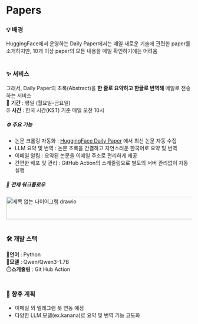 # Papers

### 💡 배경
HuggingFace에서 운영하는 Daily Paper에서는 매일 새로운 기술에 관련한 paper를 소개하지만,
10개 이상 paper의 모든 내용을 매일 확인하기에는 어려움<br><br>

### ✨ 서비스
그래서, Daily Paper의 초록(Abstract)을 **한 줄로 요약하고 한글로 번역해** 메일로 전송하는 서비스<br>
📅 **기간** : 평일 (월요일-금요일) <br>
⏰ **시간** : 한국 시간(KST) 기준 매일 오전 10시<br>

##### ⚙️ 주요 기능
- 논문 크롤링 자동화 : [HuggingFace Daily Paper](https://huggingface.co/papers) 에서 최신 논문 자동 수집
- LLM 요약 및 번역 : 논문 초록을 간결하고 자연스러운 한국어로 요약 및 번역
- 이메일 알림 : 요약된 논문을 이메일 주소로 편리하게 제공
- 간편한 배포 및 관리 : GitHub Action의 스케줄링으로 별도의 서버 관리없이 자동 실행<br>

##### 🔄 전체 워크플로우
<img width="581" height="61" alt="제목 없는 다이어그램 drawio" src="https://github.com/user-attachments/assets/007cfad0-48f6-4528-9ab8-585294c01e2c" />
<br><br>

### 🛠️ 개발 스택
🐍**언어** : Python <br>
🤖**모델** : Qwen/Qwen3-1.7B <br>
⏱️**스케줄링** : Git Hub Action <br><br>

### 🎯 향후 계획
- 이메일 외 텔레그램 봇 연동 예정
- 다양한 LLM 모델(ex.kanana)로 요약 및 번역 기능 고도화
